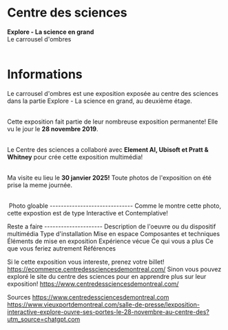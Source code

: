 # **Centre des sciences**

**Explore - La science en grand**<br/>
Le carrousel d'ombres<br/><br/>

# **Informations**
Le carrousel d'ombres est une exposition exposée au centre des sciences dans la partie Explore - La science en grand, au deuxième étage.<br/><br/>


Cette exposition fait partie de leur nombreuse exposition permanente! Elle vu le jour le **28 novembre 2019**.<br/><br/>

Le Centre des sciences a collaboré avec **Element AI, Ubisoft et Pratt & Whitney** pour crée cette exposition multimédia!<br/><br/>

Ma visite eu lieu le **30 janvier 2025!** Toute photos de l'exposition on été prise la meme journée.<br/><br/>







<img src="./medias/photo.webp" width="0" height="0"/> Photo gloable ------------------------------
Comme le montre cette photo, cette expostion est de type Interactive et Contemplative!





Reste a faire ---------------------
Description de l'oeuvre ou du 
dispositif multimédia
 Type d'installation
 Mise en espace
 Composantes et techniques
 Éléments de mise en exposition
 Expérience vécue 
Ce qui vous a plus
 Ce que vous feriez autrement
 Références










Si le cette exposition vous intereste, prenez votre billet! https://ecommerce.centredessciencesdemontreal.com/
Sinon vous pouvez exploré le site du centre des sciences pour en apprendre plus sur leur exposition! https://www.centredessciencesdemontreal.com/

Sources
https://www.centredessciencesdemontreal.com
https://www.vieuxportdemontreal.com/salle-de-presse/lexposition-interactive-explore-ouvre-ses-portes-le-28-novembre-au-centre-des?utm_source=chatgpt.com


